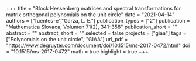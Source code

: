 +++
title = "Block Hessenberg matrices and spectral transformations for matrix orthogonal polynomials on the unit circle"
date = "2021-04-14"
authors = ["fuentes-e","Garza, L. E."]
publication_types = ["2"]
publication = "Mathematica Slovaca, Volumen 71(2), 341-358"
publication_short = ""
abstract = ""
abstract_short = ""
selected = false
projects = ["giaa"]
tags = ["Polynomials on the unit circle", "GIAA"]
url_pdf = "https://www.degruyter.com/document/doi/10.1515/ms-2017-0472/html"
doi = "10.1515/ms-2017-0472"
math = true
highlight = true
+++
